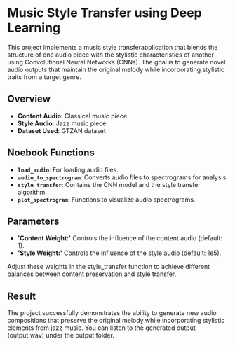 # Music Style Transfer using Deep Learning
This project implements a music style transferapplication that blends the structure of one audio piece with the stylistic characteristics of another using Convolutional Neural Networks 
(CNNs). The goal is to generate novel audio outputs that maintain the original melody while incorporating stylistic traits from a target genre.

## Overview

- **Content Audio**: Classical music piece
- **Style Audio**: Jazz music piece
- **Dataset Used**: GTZAN dataset

## Noebook Functions

- **`load_audio`**: For loading audio files.
- **`audio_to_spectrogram`**: Converts audio files to spectrograms for analysis.
- **`style_transfer`**: Contains the CNN model and the style transfer algorithm.
- **`plot_spectrogram`**: Functions to visualize audio spectrograms.


## Parameters
- **'Content Weight:'** Controls the influence of the content audio (default: 1).
- **'Style Weight:'** Controls the influence of the style audio (default: 1e5).
  
Adjust these weights in the style_transfer function to achieve different balances between content preservation and style transfer.

## Result
The project successfully demonstrates the ability to generate new audio compositions that preserve the original melody while incorporating stylistic elements from jazz music. You can listen
to the generated output (output.wav) under the output folder.
